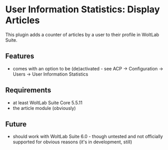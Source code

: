 # User Information Statistics: Display Articles

This plugin adds a counter of articles by a user to their profile in WoltLab Suite.

## Features
- comes with an option to be (de)activated - see ACP -> Configuration -> Users -> User Information Statistics
  

## Requirements
- at least WoltLab Suite Core 5.5.11
- the article module (obviously)

## Future
- should work with WoltLab Suite 6.0 - though untested and not officially supported for obvious reasons (it's in development, still)
